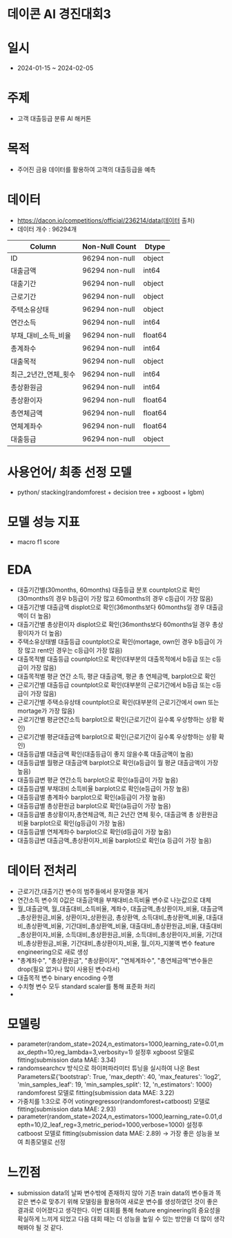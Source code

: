 # 데이콘 AI 경진대회3

# 일시
- 2024-01-15 ~ 2024-02-05

# 주제
- 고객 대출등급 분류 AI 해커톤

# 목적
- 주어진 금융 데이터를 활용하여 고객의 대출등급을 예측
 

# 데이터
- https://dacon.io/competitions/official/236214/data(데이터 출처)
- 데이터 개수 : 96294개
  
| Column          | Non-Null Count | Dtype  |
|-----------------|----------------|--------|
| ID              | 96294 non-null | object |
| 대출금액           | 96294 non-null | int64  |
| 대출기간           | 96294 non-null | object |
| 근로기간           | 96294 non-null | object |
| 주택소유상태         | 96294 non-null | object |
| 연간소득           | 96294 non-null | int64  |
| 부채_대비_소득_비율  | 96294 non-null | float64|
| 총계좌수           | 96294 non-null | int64  |
| 대출목적           | 96294 non-null | object |
| 최근_2년간_연체_횟수 | 96294 non-null | int64  |
| 총상환원금         | 96294 non-null | int64  |
| 총상환이자         | 96294 non-null | float64|
| 총연체금액         | 96294 non-null | float64|
| 연체계좌수         | 96294 non-null | float64|
| 대출등급           | 96294 non-null | object |


  

# 사용언어/ 최종 선정 모델
- python/ stacking(randomforest + decision tree + xgboost + lgbm)

# 모델 성능 지표
- macro f1 score

# EDA
- 대출기간별(30months, 60months) 대출등급 분포 countplot으로 확인(30months의 경우 b등급이 가장 많고 60months의 경우 c등급이 가장 많음)
- 대출기간별 대출금액 displot으로 확인(36months보다 60months일 경우 대출금액이 더 높음)
- 대출기간별 총상환이자 displot으로 확인(36months보다 60months일 경우 총상황이자가 더 높음)
- 주택소유상태별 대출등급 countplot으로 확인(mortage, own인 경우 b등급이 가장 많고 rent인 경우는 c등급이 가장 많음)
- 대출목적별 대출등급 countplot으로 확인(대부분의 대출목적에서 b등급 또는 c등급이 가장 많음)
- 대출목적별 평균 연간 소득, 평균 대출금액, 평균 총 연체금액, barplot으로 확인
- 근로기간별 대출등급 countplot으로 확인(대부분의 근로기간에서 b등급 또는 c등급이 가장 많음)
- 근로기간별 주택소유상태 countplot으로 확인(대부분의 근로기간에서 own 또는 mortage가 가장 많음)
- 근로기간별 평균연간소득 barplot으로 확인(근로기간이 길수록 우상향하는 상황 확인)
- 근로기간별 평균대출금액 barplot으로 확인(근로기간이 길수록 우상향하는 상황 확인)
- 대출등급별 대출금액 확인(대출등급이 좋지 않을수록 대출금액이 높음)
- 대출등급별 월평균 대출금액 barplot으로 확인(a등급이 월 평균 대출금액이 가장 높음)
- 대출등급변 평균 연간소득 barplot으로 확인(a등급이 가장 높음)
- 대출등급별 부채대비 소득비율 barplot으로 확인(e등급이 가장 높음)
- 대출등급별 총계좌수 barplot으로 확인(a등급이 가장 높음)
- 대출등급별 총상환원금 barplot으로 확인(a등급이 가장 높음)
- 대출등급별 총상황이자,총연체금액, 최근 2년간 연체 횟수, 대출금액 총 상환원금 비율 barplot으로 확인(g등급이 가장 높음)
- 대출등급별 연체계좌수 barplot으로 확인(d등급이 가장 높음)
- 대출등급변 대출금액_총상환이자_비율 barplot으로 확인(a 등급이 가장 높음)

  

# 데이터 전처리
- 근로기간,대출기간 변수의 범주들에서 문자열을 제거
- 연간소득 변수의 0값은 대출금액을 부채대비소득비율 변수로 나눈값으로 대체
- 월_대출금액, 월_대출대비_소득비율, 계좌수, 대출금액_총상환이자_비율, 대출금액_총상환원금_비율, 상환이자_상환원금, 총상환액, 소득대비_총상환액_비율, 대출대비_총상환액_비율, 기간대비_총상환액_비율, 대출대비_총상환원금_비율, 대출대비_총상환이자_비율, 소득대비_총상환원금_비율, 소득대비_총상환이자_비율, 기간대비_총상환원금_비율, 기간대비_총상환이자_비율, 월_이자_지불액 변수 feature engineering으로 새로 생성
- "총계좌수", "총상환원금", "총상환이자", "연체계좌수", "총연체금액"변수들은 drop(필요 없거나 많이 사용된 변수라서)
- 대출목적 변수 binary encoding 수행
- 수치형 변수 모두 standard scaler를 통해 표준화 처리
- 


# 모델링
- parameter(random_state=2024,n_estimators=1000,learning_rate=0.01,max_depth=10,reg_lambda=3,verbosity=1) 설정후 xgboost 모델로 fitting(submission data MAE: 3.34)
- randomsearchcv 방식으로 하이퍼파라미터 튜닝을 실시하여 나온 Best Parameters로{'bootstrap': True, 'max_depth': 40, 'max_features': 'log2', 'min_samples_leaf': 19, 'min_samples_split': 12, 'n_estimators': 1000} randomforest 모델로 fitting(submission data MAE: 3.22)
- 가중치를 1:3으로 주어 votingregressor(randomforest+catboost) 모델로fitting(submission data MAE: 2.93)
- parameter(random_state=2024,n_estimators=1000,learning_rate=0.01,depth=10,l2_leaf_reg=3,metric_period=1000,verbose=1000) 설정후 catboost 모델로 fitting(submission data MAE: 2.89) -> 가장 좋은 성능을 보여 최종모델로 선정


# 느낀점
- submission data의 날짜 변수밖에 존재하지 않아 기존 train data의 변수들과 똑같은 변수로 맞추기 위해 모델링을 활용하여 새로운 변수를 생성하였던 것이 좋은 결과로 이어졌다고 생각한다. 이번 대회를 통해 feature engineering의 중요성을 확실하게 느끼게 되었고 다음 대회 때는 더 성능을 높일 수 있는 방안을 더 많이 생각해봐야 될 것 같다.
